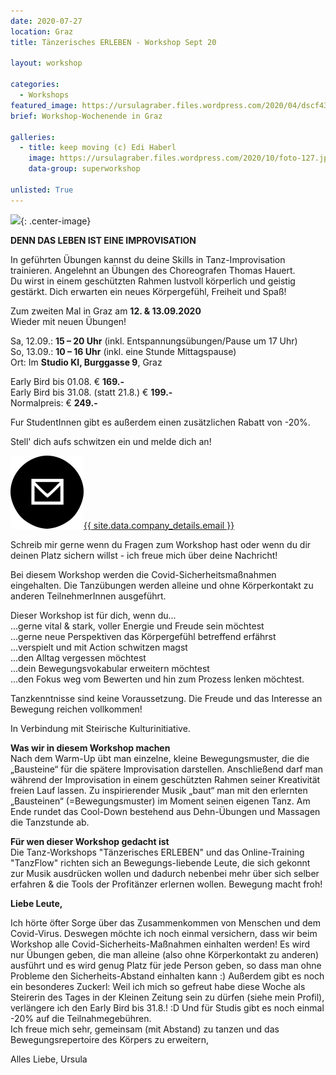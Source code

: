 ```yaml
---
date: 2020-07-27
location: Graz
title: Tänzerisches ERLEBEN - Workshop Sept 20

layout: workshop

categories:
  - Workshops
featured_image: https://ursulagraber.files.wordpress.com/2020/04/dscf4319.jpg
brief: Workshop-Wochenende in Graz

galleries:
  - title: keep moving (c) Edi Haberl
    image: https://ursulagraber.files.wordpress.com/2020/10/foto-127.jpg
    data-group: superworkshop

unlisted: True
---
```


![](https://ursulagraber.files.wordpress.com/2020/10/foto-127.jpg?w=500&fit=crop){: .center-image}   


**DENN DAS LEBEN IST EINE IMPROVISATION**

In geführten Übungen kannst du deine Skills in Tanz-Improvisation trainieren. Angelehnt an Übungen des Choreografen Thomas Hauert.  
Du wirst in einem geschützten Rahmen lustvoll körperlich und geistig gestärkt. Dich erwarten ein neues Körpergefühl, Freiheit und Spaß!

Zum zweiten Mal in Graz am **12. & 13.09.2020**  
Wieder mit neuen Übungen!


Sa, 12.09.: **15 – 20 Uhr**       (inkl. Entspannungsübungen/Pause um 17 Uhr)  
So, 13.09.: **10 – 16 Uhr**       (inkl. eine Stunde Mittagspause)  
Ort: Im **Studio KI, Burggasse 9**, Graz


Early Bird bis 01.08. € **169.-**  
Early Bird bis 31.08. (statt 21.8.) € **199.-**  
Normalpreis:          € **249.-**


Fur StudentInnen gibt es außerdem einen zusätzlichen Rabatt von -20%.


Stell' dich aufs schwitzen ein und melde dich an!  

<a class="pairs" href="mailto:{{ site.data.company_details.email }}"><img class="paired-icon" src="/images/mail.png" />{{ site.data.company_details.email }}</a>

Schreib mir gerne wenn du Fragen zum Workshop hast oder wenn du dir deinen Platz sichern willst - ich freue mich über deine Nachricht!  


Bei diesem Workshop werden die Covid-Sicherheitsmaßnahmen eingehalten. Die Tanzübungen werden alleine und ohne Körperkontakt zu anderen TeilnehmerInnen ausgeführt.   

Dieser Workshop ist für dich, wenn du...  
...gerne vital & stark, voller Energie und Freude sein möchtest  
...gerne neue Perspektiven das Körpergefühl betreffend erfährst  
...verspielt und mit Action schwitzen magst  
...den Alltag vergessen möchtest  
...dein Bewegungsvokabular erweitern möchtest  
...den Fokus weg vom Bewerten und hin zum Prozess lenken möchtest.  


Tanzkenntnisse sind keine Voraussetzung. Die Freude und das Interesse an Bewegung reichen vollkommen!


In Verbindung mit Steirische Kulturinitiative.   

**Was wir in diesem Workshop machen**   
Nach dem Warm-Up übt man einzelne, kleine Bewegungsmuster, die die „Bausteine“ für die spätere Improvisation darstellen. Anschließend darf man während der Improvisation in einem geschützten Rahmen seiner Kreativität freien Lauf lassen. Zu inspirierender Musik „baut“ man mit den erlernten „Bausteinen“ (=Bewegungsmuster) im Moment seinen eigenen Tanz. Am Ende rundet das Cool-Down bestehend aus Dehn-Übungen und Massagen die Tanzstunde ab.  


**Für wen dieser Workshop gedacht ist**  
Die Tanz-Workshops "Tänzerisches ERLEBEN" und das Online-Training "TanzFlow" richten sich an Bewegungs-liebende Leute, die sich gekonnt zur Musik ausdrücken wollen und dadurch nebenbei mehr über sich selber erfahren & die Tools der Profitänzer erlernen wollen.
Bewegung macht froh!


**Liebe Leute,**  

Ich hörte öfter Sorge über das Zusammenkommen von Menschen und dem Covid-Virus. Deswegen möchte ich noch einmal versichern, dass wir beim Workshop alle Covid-Sicherheits-Maßnahmen einhalten werden! Es wird nur Übungen geben, die man alleine (also ohne Körperkontakt zu anderen) ausführt und es wird genug Platz für jede Person geben, so dass man ohne Probleme den Sicherheits-Abstand einhalten kann :)
Außerdem gibt es noch ein besonderes Zuckerl: Weil ich mich so gefreut habe diese Woche als Steirerin des Tages in der Kleinen Zeitung sein zu dürfen (siehe mein Profil), verlängere ich den Early Bird bis 31.8.! :D Und für Studis gibt es noch einmal -20% auf die Teilnahmegebühren.  
Ich freue mich sehr, gemeinsam (mit Abstand) zu tanzen und das Bewegungsrepertoire des Körpers zu erweitern,  


Alles Liebe, Ursula
